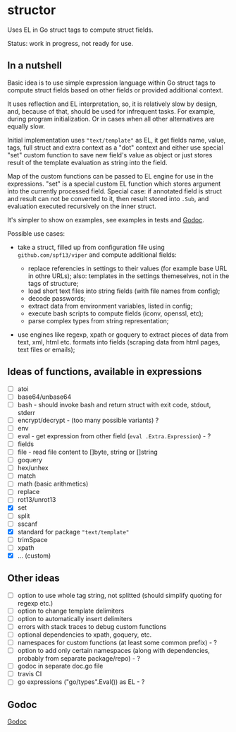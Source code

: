 # structor
Uses EL in Go struct tags to compute struct fields.

Status: work in progress, not ready for use.

## In a nutshell

Basic idea is to use simple expression language within Go struct tags to
compute struct fields based on other fields or provided additional context.

It uses reflection and EL interpretation, so, it is relatively slow by design,
and, because of that, should be used for infrequent tasks. For example, during
program initialization. Or in cases when all other alternatives are equally
slow.

Initial implementation uses `"text/template"` as EL, it get fields name, value,
tags, full struct and extra context as a "dot" context and either use special
"set" custom function to save new field's value as object or just stores result
of the template evaluation as string into the field.

Map of the custom functions can be passed to EL engine for use in the
expressions.  "set" is a special custom EL function which stores argument into
the currently processed field. Special case: if annotated field is struct and
result can not be converted to it, then result stored into `.Sub`, and
evaluation executed recursively on the inner struct.

It's simpler to show on examples, see examples in tests and
[Godoc](http://godoc.org/github.com/nikolay-turpitko/structor).

Possible use cases:

- take a struct, filled up from configuration file using
  `github.com/spf13/viper` and compute additional fields:

  * replace referencies in settings to their values (for example base URL in
    othre URLs); also: templates in the settings themeselves, not in the tags
    of structure;
  * load short text files into string fields (with file names from config);
  * decode passwords;
  * extract data from environment variables, listed in config;
  * execute bash scripts to compute fields (iconv, openssl, etc);
  * parse complex types from string representation;

- use engines like regexp, xpath or goquery to extract pieces of data from
  text, xml, html etc. formats into fields (scraping data from html pages, text
  files or emails);

## Ideas of functions, available in expressions

- [ ] atoi
- [ ] base64/unbase64
- [ ] bash - should invoke bash and return struct with exit code, stdout,
  stderr
- [ ] encrypt/decrypt - (too many possible variants) ?
- [ ] env
- [ ] eval - get expression from other field (`eval .Extra.Expression`) - ?
- [ ] fields
- [ ] file - read file content to []byte, string or []string
- [ ] goquery
- [ ] hex/unhex
- [ ] match
- [ ] math (basic arithmetics)
- [ ] replace
- [ ] rot13/unrot13
- [x] set
- [ ] split
- [ ] sscanf
- [x] standard for package `"text/template"`
- [ ] trimSpace
- [ ] xpath
- [x] ... (custom)

## Other ideas

- [ ] option to use whole tag string, not splitted (should simplify quoting for
  regexp etc.)
- [ ] option to change template delimiters
- [ ] option to automatically insert delimiters
- [ ] errors with stack traces to debug custom functions
- [ ] optional dependencies to xpath, goquery, etc.
- [ ] namespaces for custom functions (at least some common prefix) - ?
- [ ] option to add only certain namespaces (along with dependencies, probably
  from separate package/repo) - ?
- [ ] godoc in separate doc.go file
- [ ] travis CI
- [ ] go expressions ("go/types".Eval()) as EL - ?

## Godoc

[Godoc](http://godoc.org/github.com/nikolay-turpitko/structor)
